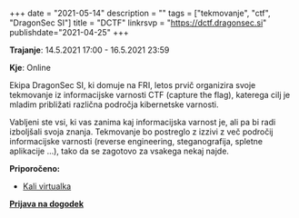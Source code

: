 +++
date = "2021-05-14"
description = ""
tags = ["tekmovanje", "ctf", "DragonSec SI"]
title = "DCTF"
linkrsvp = "https://dctf.dragonsec.si"
publishdate="2021-04-25"
+++

**Trajanje**: 14.5.2021 17:00 - 16.5.2021 23:59

**Kje**: Online

Ekipa DragonSec SI, ki domuje na FRI, letos prvič organizira svoje tekmovanje iz informacijske varnosti CTF (capture the flag), katerega cilj je mladim približati različna področja kibernetske varnosti.

Vabljeni ste vsi, ki vas zanima kaj informacijska varnost je, ali pa bi radi izboljšali svoja znanja. Tekmovanje bo postreglo z izzivi z več področij informacijske varnosti (reverse engineering, steganografija, spletne aplikacije ...), tako da se zagotovo za vsakega nekaj najde.

<!--more-->

**Priporočeno:**

- [Kali virtualka](https://www.kali.org/get-kali/#kali-virtual-machines)

[**Prijava na dogodek**](https://dctf.dragonsec.si)
